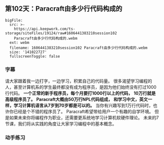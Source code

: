 ## 第102天：Paracraft由多少行代码构成的



```@BigFile
bigFile:
  src: >-
    https://api.keepwork.com/ts-storage/siteFiles/19124/raw#1606441383210session102
    Paracraft由多少行代码构成的.webm
  ext: webm
  filename: 1606441383210session102 Paracraft由多少行代码构成的.webm
  size: '141022727'
  fullscreenToggle: false

```
<style>
video::-webkit-media-controls-fullscreen-button {
    display: none;
}
</style>

### 字幕

请大家跟着我一边打字，一边学习，积累自己的代码量。
很多渴望学习编程的人，甚至计算机系的学生最终都没有成为程序员，是因为他们始终没有打过1000行代码。
**一个正常的新手程序员，每个月要打1000行以上的代码，**
**10万行就是高级程序员了。**
**Paracraft大概由50万行NPL代码组成，**
**和学习中文，英文一样，学习计算机语言从7岁到70岁都是可以的。**
当你有兴趣写到1万行代码时，也许你已经是个不错的程序员了。
Paracraft希望带给用户一个有趣的自学环境。
但是如果未来你将编程作为职业，还需要更系统地学习计算机软硬件理论。
未来的7节课，我们将从实践的角度让大家学习编程中的基本概念。

### 动手练习